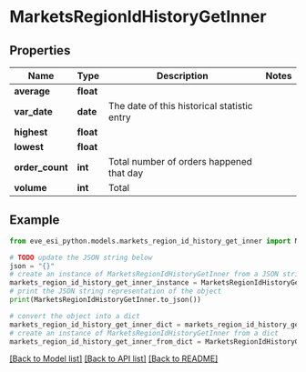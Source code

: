 # MarketsRegionIdHistoryGetInner


## Properties

Name | Type | Description | Notes
------------ | ------------- | ------------- | -------------
**average** | **float** |  | 
**var_date** | **date** | The date of this historical statistic entry | 
**highest** | **float** |  | 
**lowest** | **float** |  | 
**order_count** | **int** | Total number of orders happened that day | 
**volume** | **int** | Total | 

## Example

```python
from eve_esi_python.models.markets_region_id_history_get_inner import MarketsRegionIdHistoryGetInner

# TODO update the JSON string below
json = "{}"
# create an instance of MarketsRegionIdHistoryGetInner from a JSON string
markets_region_id_history_get_inner_instance = MarketsRegionIdHistoryGetInner.from_json(json)
# print the JSON string representation of the object
print(MarketsRegionIdHistoryGetInner.to_json())

# convert the object into a dict
markets_region_id_history_get_inner_dict = markets_region_id_history_get_inner_instance.to_dict()
# create an instance of MarketsRegionIdHistoryGetInner from a dict
markets_region_id_history_get_inner_from_dict = MarketsRegionIdHistoryGetInner.from_dict(markets_region_id_history_get_inner_dict)
```
[[Back to Model list]](../README.md#documentation-for-models) [[Back to API list]](../README.md#documentation-for-api-endpoints) [[Back to README]](../README.md)



